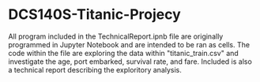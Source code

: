 # DCS140S-Titanic-Projecy

All program included in the TechnicalReport.ipnb file are originally programmed in Jupyter Notebook and are intended to be ran as cells.
The code within the file are exploring the data within "titanic_train.csv" and investigate the age, port embarked, survival rate, and fare.
Included is also a technical report describing the exploritory analysis.
